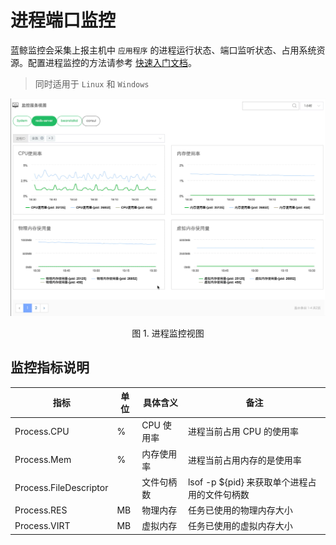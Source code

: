 # 进程端口监控

蓝鲸监控会采集上报主机中 `应用程序` 的进程运行状态、端口监听状态、占用系统资源。配置进程监控的方法请参考 [快速入门文档](../快速入门/进程监控/process_monitor_front.md)。

> 同时适用于 `Linux` 和 `Windows`

![进程资源监控_Linux](../media/Process_Resource_Monitor.gif)
<center>图 1. 进程监控视图</center>

## 监控指标说明

| 指标 | 单位 | 具体含义 | 备注 |
| --- | --- | --- | --- |
| Process.CPU | % | CPU 使用率 | 进程当前占用 CPU 的使用率 |
| Process.Mem | % | 内存使用率 | 进程当前占用内存的是使用率 |
| Process.FileDescriptor |  | 文件句柄数 |  lsof -p ${pid} 来获取单个进程占用的文件句柄数 |
| Process.RES | MB | 物理内存  |  任务已使用的物理内存大小 |
| Process.VIRT | MB |  虚拟内存 | 任务已使用的虚拟内存大小 |

